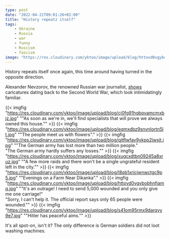 ```yaml
---
type: post
date: "2022-04-21T09:01:26+02:00"
title: "History repeatz itself"
tags:
    - Ukraine
    - Russia
    - war
    - funny
    - Ruscism
    - fascism
image: "https://res.cloudinary.com/yktoo/image/upload/blog/httovd0vgybobhnfiamq.jpg"
---
```


History repeats itself once again, this time around having turned in the opposite direction.

Alexander Nevzorov, the renowned Russian war journalist, [shows](https://yktoo.me/ZpUcZa) caricatures dating back to the Second World War, which look intimidatingly familiar.

<!--more-->

{{< imgfig "https://res.cloudinary.com/yktoo/image/upload/blog/cj0fg91hgbpvamcmxbjz.jpg" "\"As soon as we're in, we'll find specialists that will prove we always owned this house.\"" >}}
{{< imgfig "https://res.cloudinary.com/yktoo/image/upload/blog/eqmxdbz9snvnlortn5lt.jpg" "\"The people meet us with flowers\"." >}}
{{< imgfig "https://res.cloudinary.com/yktoo/image/upload/blog/qjtflwfav9ykpp2jwsjt.jpg" "\"The German army has lost more than two million people.\"<br>\"The German army hardly suffers any losses.\"" >}}
{{< imgfig "https://res.cloudinary.com/yktoo/image/upload/blog/xugcxdtbn09245a8xruz.jpg" "\"A few more raids and there won't be a single ungrateful resident left in the city.\"" >}}
{{< imgfig "https://res.cloudinary.com/yktoo/image/upload/blog/l8qb1xricjwnwctgc9p5.jpg" "\"Evenings on a Farm Near Dikanka\"." >}}
{{< imgfig "https://res.cloudinary.com/yktoo/image/upload/blog/httovd0vgybobhnfiamq.jpg" "\"It's an outrage! I need to send 5,000 wounded and you only give me one carriage!\"<br>\"Sorry, I can't help it. The official report says only 65 people were wounded.\"" >}}
{{< imgfig "https://res.cloudinary.com/yktoo/image/upload/blog/s41om95rmx9darqvy9e7.jpg" "\"Hitler has peaceful aims.\"" >}}

It's all spot-on, isn't it? The only difference is German soldiers did not loot washing machines.
